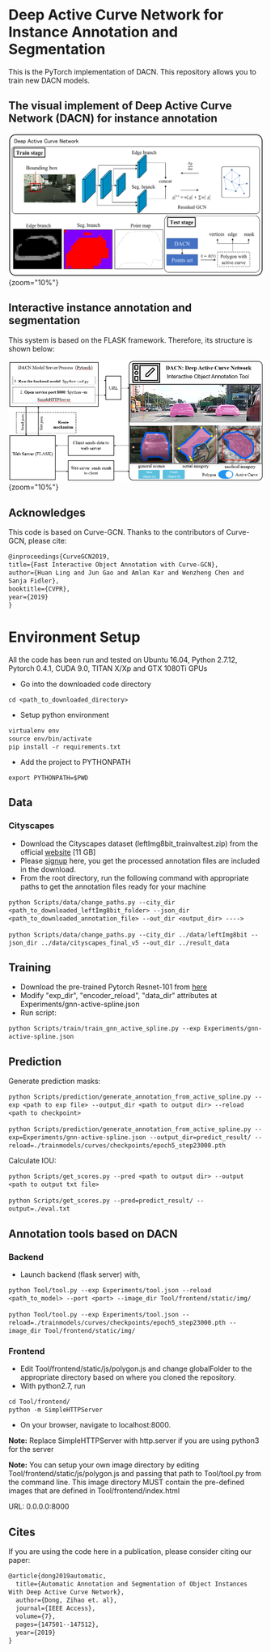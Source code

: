 # Deep Active Curve Network for Instance Annotation and Segmentation

This is the PyTorch implementation of DACN. This repository allows you to train new DACN models.   


## The visual implement of Deep Active Curve Network (DACN) for instance annotation

![](DACN_arch.png){zoom="10%"}

## Interactive instance annotation and segmentation

This system is based on the FLASK framework. Therefore, its structure is shown below:

![](InterSystem_arch.png){zoom="10%"}


## Acknowledges

This code is based on Curve-GCN. Thanks to the contributors of Curve-GCN, please cite:

    @inproceedings{CurveGCN2019,
    title={Fast Interactive Object Annotation with Curve-GCN},
    author={Huan Ling and Jun Gao and Amlan Kar and Wenzheng Chen and Sanja Fidler},
    booktitle={CVPR},
    year={2019}
    }


# Environment Setup
All the code has been run and tested on Ubuntu 16.04, Python 2.7.12, Pytorch 0.4.1, CUDA 9.0, TITAN X/Xp and GTX 1080Ti GPUs

- Go into the downloaded code directory
```
cd <path_to_downloaded_directory>
```
- Setup python environment
```
virtualenv env
source env/bin/activate
pip install -r requirements.txt
```
- Add the project to PYTHONPATH
```
export PYTHONPATH=$PWD
```

## Data

### Cityscapes
- Download the Cityscapes dataset (leftImg8bit\_trainvaltest.zip) from the official [website](https://www.cityscapes-dataset.com/downloads/) [11 GB]
- Please [signup](http://www.cs.toronto.edu/annotation/curvegcn/code_signup/) here, you get the processed annotation files are included in the download.
- From the root directory, run the following command with appropriate paths to get the annotation files ready for your machine
```
python Scripts/data/change_paths.py --city_dir <path_to_downloaded_leftImg8bit_folder> --json_dir <path_to_downloaded_annotation_file> --out_dir <output_dir> ---->

python Scripts/data/change_paths.py --city_dir ../data/leftImg8bit --json_dir ../data/cityscapes_final_v5 --out_dir ../result_data
```

## Training

- Download the pre-trained Pytorch Resnet-101 from [here](https://download.pytorch.org/models/resnet101-5d3b4d8f.pth)
- Modify "exp\_dir", "encoder\_reload", "data\_dir" attributes at Experiments/gnn-active-spline.json
- Run script:
```
python Scripts/train/train_gnn_active_spline.py --exp Experiments/gnn-active-spline.json
```

## Prediction
Generate prediction masks:  
```
python Scripts/prediction/generate_annotation_from_active_spline.py --exp <path to exp file> --output_dir <path to output dir> --reload <path to checkpoint> 

python Scripts/prediction/generate_annotation_from_active_spline.py --exp=Experiments/gnn-active-spline.json --output_dir=predict_result/ --reload=./trainmodels/curves/checkpoints/epoch5_step23000.pth
```

Calculate IOU:  
```
python Scripts/get_scores.py --pred <path to output dir> --output  <path to output txt file>

python Scripts/get_scores.py --pred=predict_result/ --output=./eval.txt
```

## Annotation tools based on DACN 

### Backend
- Launch backend (flask server) with,
```
python Tool/tool.py --exp Experiments/tool.json --reload <path_to_model> --port <port> --image_dir Tool/frontend/static/img/

python Tool/tool.py --exp Experiments/tool.json --reload=./trainmodels/curves/checkpoints/epoch5_step23000.pth --image_dir Tool/frontend/static/img/
```

### Frontend
- Edit Tool/frontend/static/js/polygon.js and change globalFolder to the appropriate
directory based on where you cloned the repository.
- With python2.7, run
```
cd Tool/frontend/
python -m SimpleHTTPServer
```
- On your browser, navigate to localhost:8000. 

**Note:** Replace SimpleHTTPServer with http.server if you are using python3 for the server

**Note:** You can setup your own image directory by editing Tool/frontend/static/js/polygon.js and passing that path to Tool/tool.py
from the command line. This image directory MUST contain the pre-defined images that are defined in Tool/frontend/index.html

URL: 0.0.0.0:8000


## Cites

If you are using the code here in a publication, please consider citing our paper:

    @article{dong2019automatic,
      title={Automatic Annotation and Segmentation of Object Instances With Deep Active Curve Network},
      author={Dong, Zihao et. al},
      journal={IEEE Access},
      volume={7},
      pages={147501--147512},
      year={2019}
    }
